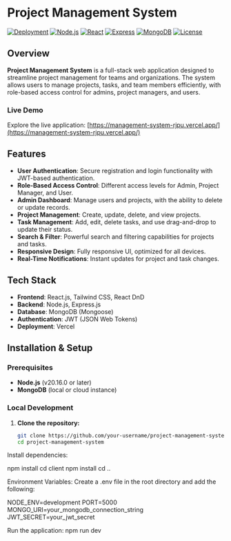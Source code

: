 # Project Management System

[![Deployment](https://img.shields.io/badge/Deployed%20on-Vercel-brightgreen)](https://management-system-rjpu.vercel.app/)
[![Node.js](https://img.shields.io/badge/Node.js-v20.16.0-green)](https://nodejs.org/)
[![React](https://img.shields.io/badge/React-v18.0.0-blue)](https://reactjs.org/)
[![Express](https://img.shields.io/badge/Express-v4.17.1-lightgrey)](https://expressjs.com/)
[![MongoDB](https://img.shields.io/badge/MongoDB-v5.0.5-brightgreen)](https://www.mongodb.com/)
[![License](https://img.shields.io/badge/License-MIT-yellow)](https://opensource.org/licenses/MIT)

## Overview

**Project Management System** is a full-stack web application designed to streamline project management for teams and organizations. The system allows users to manage projects, tasks, and team members efficiently, with role-based access control for admins, project managers, and users.

### Live Demo
Explore the live application: [https://management-system-rjpu.vercel.app/](https://management-system-rjpu.vercel.app/)

## Features

- **User Authentication**: Secure registration and login functionality with JWT-based authentication.
- **Role-Based Access Control**: Different access levels for Admin, Project Manager, and User.
- **Admin Dashboard**: Manage users and projects, with the ability to delete or update records.
- **Project Management**: Create, update, delete, and view projects.
- **Task Management**: Add, edit, delete tasks, and use drag-and-drop to update their status.
- **Search & Filter**: Powerful search and filtering capabilities for projects and tasks.
- **Responsive Design**: Fully responsive UI, optimized for all devices.
- **Real-Time Notifications**: Instant updates for project and task changes.

## Tech Stack

- **Frontend**: React.js, Tailwind CSS, React DnD
- **Backend**: Node.js, Express.js
- **Database**: MongoDB (Mongoose)
- **Authentication**: JWT (JSON Web Tokens)
- **Deployment**: Vercel

## Installation & Setup

### Prerequisites

- **Node.js** (v20.16.0 or later)
- **MongoDB** (local or cloud instance)

### Local Development

1. **Clone the repository:**

   ```bash
   git clone https://github.com/your-username/project-management-system.git
   cd project-management-system

   
Install dependencies:

npm install
cd client
npm install
cd ..

Environment Variables:
Create a .env file in the root directory and add the following:

NODE_ENV=development
PORT=5000
MONGO_URI=your_mongodb_connection_string
JWT_SECRET=your_jwt_secret


Run the application:
npm run dev

